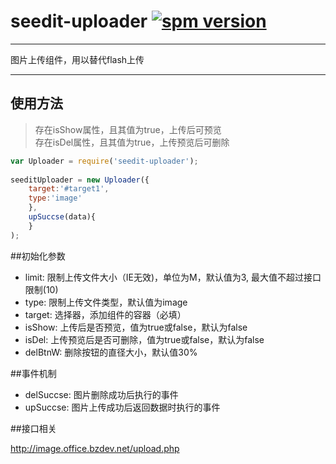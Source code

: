 # seedit-uploader [![spm version](http://spmjs.io/badge/seedit-uploader)](http://spmjs.io/package/seedit-uploader)

---

图片上传组件，用以替代flash上传

---

## 使用方法
>存在isShow属性，且其值为true，上传后可预览  
>存在isDel属性，且其值为true，上传预览后可删除

```javascript
var Uploader = require('seedit-uploader');
	
seeditUploader = new Uploader({
	target:'#target1',
	type:'image'
	},
	upSuccse(data){
	}
);
```

##初始化参数

+ limit:   限制上传文件大小（IE无效)，单位为M，默认值为3, 最大值不超过接口限制(10)
+ type:    限制上传文件类型，默认值为image
+ target:  选择器，添加组件的容器（必填）
+ isShow:  上传后是否预览，值为true或false，默认为false
+ isDel:   上传预览后是否可删除，值为true或false，默认为false
+ delBtnW: 删除按钮的直径大小，默认值30%

##事件机制

+ delSuccse: 图片删除成功后执行的事件
+ upSuccse: 图片上传成功后返回数据时执行的事件

##接口相关

http://image.office.bzdev.net/upload.php